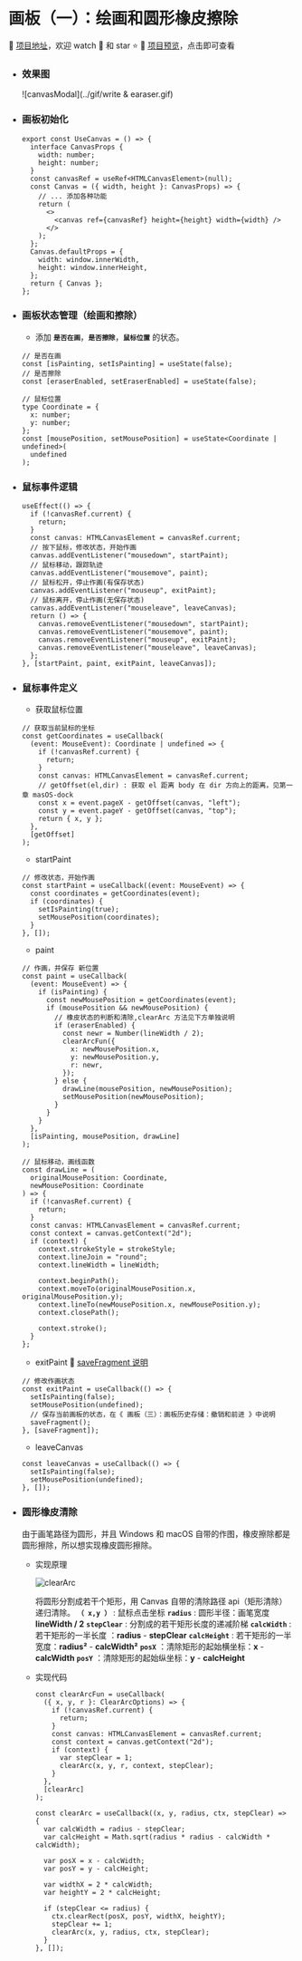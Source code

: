 # 画板（一）：绘画和圆形橡皮擦除

:dart: [项目地址](https://liucrystal24.github.io/macos-desk)，欢迎 watch :eyes: 和 star :star:
:book: [项目预览](https://liucrystal24.github.io/macos-desk)，点击即可查看

- ### 效果图

  ![canvasModal](../gif/write & earaser.gif)

- ### 画板初始化

  ```tsx
  export const UseCanvas = () => {
    interface CanvasProps {
      width: number;
      height: number;
    }
    const canvasRef = useRef<HTMLCanvasElement>(null);
    const Canvas = ({ width, height }: CanvasProps) => {
      // ... 添加各种功能
      return (
        <>
          <canvas ref={canvasRef} height={height} width={width} />
        </>
      );
    };
    Canvas.defaultProps = {
      width: window.innerWidth,
      height: window.innerHeight,
    };
    return { Canvas };
  };
  ```

- ### 画板状态管理（绘画和擦除）

  - 添加 **`是否在画`**，**`是否擦除`**，**`鼠标位置`** 的状态。

  ```tsx
  // 是否在画
  const [isPainting, setIsPainting] = useState(false);
  // 是否擦除
  const [eraserEnabled, setEraserEnabled] = useState(false);

  // 鼠标位置
  type Coordinate = {
    x: number;
    y: number;
  };
  const [mousePosition, setMousePosition] = useState<Coordinate | undefined>(
    undefined
  );
  ```

- ### 鼠标事件逻辑

  ```tsx
  useEffect(() => {
    if (!canvasRef.current) {
      return;
    }
    const canvas: HTMLCanvasElement = canvasRef.current;
    // 按下鼠标，修改状态，开始作画
    canvas.addEventListener("mousedown", startPaint);
    // 鼠标移动，跟踪轨迹
    canvas.addEventListener("mousemove", paint);
    // 鼠标松开，停止作画(有保存状态)
    canvas.addEventListener("mouseup", exitPaint);
    // 鼠标离开，停止作画(无保存状态)
    canvas.addEventListener("mouseleave", leaveCanvas);
    return () => {
      canvas.removeEventListener("mousedown", startPaint);
      canvas.removeEventListener("mousemove", paint);
      canvas.removeEventListener("mouseup", exitPaint);
      canvas.removeEventListener("mouseleave", leaveCanvas);
    };
  }, [startPaint, paint, exitPaint, leaveCanvas]);
  ```

- ### 鼠标事件定义

  - 获取鼠标位置

  ```tsx
  // 获取当前鼠标的坐标
  const getCoordinates = useCallback(
    (event: MouseEvent): Coordinate | undefined => {
      if (!canvasRef.current) {
        return;
      }
      const canvas: HTMLCanvasElement = canvasRef.current;
      // getOffset(el,dir) : 获取 el 距离 body 在 dir 方向上的距离，见第一章 masOS-dock
      const x = event.pageX - getOffset(canvas, "left");
      const y = event.pageY - getOffset(canvas, "top");
      return { x, y };
    },
    [getOffset]
  );
  ```

  - startPaint

  ```tsx
  // 修改状态，开始作画
  const startPaint = useCallback((event: MouseEvent) => {
    const coordinates = getCoordinates(event);
    if (coordinates) {
      setIsPainting(true);
      setMousePosition(coordinates);
    }
  }, []);
  ```

  - paint

  ```tsx
  // 作画，并保存 新位置
  const paint = useCallback(
    (event: MouseEvent) => {
      if (isPainting) {
        const newMousePosition = getCoordinates(event);
        if (mousePosition && newMousePosition) {
          // 橡皮状态的判断和清除,clearArc 方法见下方单独说明
          if (eraserEnabled) {
            const newr = Number(lineWidth / 2);
            clearArcFun({
              x: newMousePosition.x,
              y: newMousePosition.y,
              r: newr,
            });
          } else {
            drawLine(mousePosition, newMousePosition);
            setMousePosition(newMousePosition);
          }
        }
      }
    },
    [isPainting, mousePosition, drawLine]
  );

  // 鼠标移动，画线函数
  const drawLine = (
    originalMousePosition: Coordinate,
    newMousePosition: Coordinate
  ) => {
    if (!canvasRef.current) {
      return;
    }
    const canvas: HTMLCanvasElement = canvasRef.current;
    const context = canvas.getContext("2d");
    if (context) {
      context.strokeStyle = strokeStyle;
      context.lineJoin = "round";
      context.lineWidth = lineWidth;

      context.beginPath();
      context.moveTo(originalMousePosition.x, originalMousePosition.y);
      context.lineTo(newMousePosition.x, newMousePosition.y);
      context.closePath();

      context.stroke();
    }
  };
  ```

  - exitPaint
    :link: [saveFragment 说明](http://www.baidu.com)

  ```tsx
  // 修改作画状态
  const exitPaint = useCallback(() => {
    setIsPainting(false);
    setMousePosition(undefined);
    // 保存当前画板的状态，在《 画板（三）：画板历史存储：撤销和前进 》中说明
    saveFragment();
  }, [saveFragment]);
  ```

  - leaveCanvas

  ```tsx
  const leaveCanvas = useCallback(() => {
    setIsPainting(false);
    setMousePosition(undefined);
  }, []);
  ```

- ### 圆形橡皮清除

  由于画笔路径为圆形，并且 Windows 和 macOS 自带的作图，橡皮擦除都是圆形擦除，所以想实现橡皮圆形擦除。

  - 实现原理

    ![clearArc](../img/clearArc.png)

    将圆形分割成若干个矩形，用 Canvas 自带的清除路径 api（矩形清除）递归清除。
    **`（ x,y ）`** : 鼠标点击坐标
    **`radius`** : 圆形半径：画笔宽度 **lineWidth / 2**
    **`stepClear`** : 分割成的若干矩形长度的递减阶梯
    **`calcWidth`** : 若干矩形的一半长度 ：**radius** - **stepClear**
    **`calcHeight`** : 若干矩形的一半宽度：**radius²** - **calcWidth²**
    **`posX`** ：清除矩形的起始横坐标：**x** - **calcWidth**
    **`posY`** ：清除矩形的起始纵坐标：**y** - **calcHeight**

  - 实现代码

    ```tsx
    const clearArcFun = useCallback(
      ({ x, y, r }: ClearArcOptions) => {
        if (!canvasRef.current) {
          return;
        }
        const canvas: HTMLCanvasElement = canvasRef.current;
        const context = canvas.getContext("2d");
        if (context) {
          var stepClear = 1;
          clearArc(x, y, r, context, stepClear);
        }
      },
      [clearArc]
    );

    const clearArc = useCallback((x, y, radius, ctx, stepClear) => {
      var calcWidth = radius - stepClear;
      var calcHeight = Math.sqrt(radius * radius - calcWidth * calcWidth);

      var posX = x - calcWidth;
      var posY = y - calcHeight;

      var widthX = 2 * calcWidth;
      var heightY = 2 * calcHeight;

      if (stepClear <= radius) {
        ctx.clearRect(posX, posY, widthX, heightY);
        stepClear += 1;
        clearArc(x, y, radius, ctx, stepClear);
      }
    }, []);
    ```